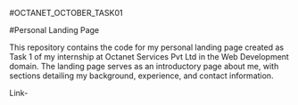 #OCTANET_OCTOBER_TASK01


#Personal Landing Page


This repository contains the code for my personal landing page created as Task 1 of my internship at Octanet Services Pvt Ltd in the Web Development domain. The landing page serves as an introductory page about me, with sections detailing my background, experience, and contact information.


Link- 
